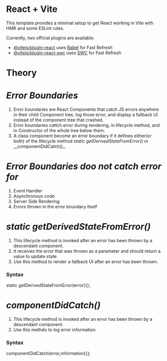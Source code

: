 # React + Vite

This template provides a minimal setup to get React working in Vite with HMR and some ESLint rules.

Currently, two official plugins are available:

- [@vitejs/plugin-react](https://github.com/vitejs/vite-plugin-react/blob/main/packages/plugin-react/README.md) uses [Babel](https://babeljs.io/) for Fast Refresh
- [@vitejs/plugin-react-swc](https://github.com/vitejs/vite-plugin-react-swc) uses [SWC](https://swc.rs/) for Fast Refresh


# Theory

# _Error Boundaries_

1. Error boundaries are React Components that catch JS errors anywhere in their child Component tree, log those error, and display a fallback UI instead of the component tree that crashed.
2. Error boundaries cattch error during rendering, in lifecycle method, and in Constructor of the whole tree below them.
3. A class component become an error boundary if it defines either(or both) of the lifecycle method _static getDerivedStateFromError()_ or __componentDidCatch()_.

# _Error Boundaries doo not catch error for_

1. Event Handler
2. Asynchronous code
3. Server Side Rendering
4. Errors thrown in the error boundary itself

# _static getDerivedStateFromError()_

1. This lifecycle method is invoked after an error has been thrown by a descendant component.
2. It receives the error that was thrown as a parameter and should return a value to update state.
3. Use this method to render a fallback UI after an error has been thrown.

<h3> Syntax </h3>

static getDerivedStateFromError(error){};

# _componentDidCatch()_

1. This lifecycle method is invoked after an error has been thrown by a descendant component.
2. Use this methdo to log error information.

<h3> Syntax </h3>

componentDidCatch(error,information){};